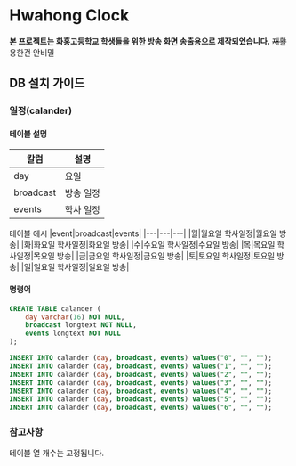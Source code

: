 # Hwahong Clock
**본 프로젝트는 화홍고등학교 학생들을 위한 방송 화면 송출용으로 제작되었습니다.**
~~재활용한건 안비밀~~

## DB 설치 가이드
### 일정(calander)
#### 테이블 설명
|칼럼|설명|
|---|---|
|day|요일|
|broadcast|방송 일정|
|events|학사 일정|

테이블 에시
|event|broadcast|events|
|---|---|---|
|월|월요일 학사일정|월요일 방송|
|화|화요일 학사일정|화요일 방송|
|수|수요일 학사일정|수요일 방송|
|목|목요일 학사일정|목요일 방송|
|금|금요일 학사일정|금요일 방송|
|토|토요일 학사일정|토요일 방송|
|일|일요일 학사일정|일요일 방송|

#### 명령어
```sql
CREATE TABLE calander (
    day varchar(16) NOT NULL,
    broadcast longtext NOT NULL,
    events longtext NOT NULL
);

INSERT INTO calander (day, broadcast, events) values("0", "", "");
INSERT INTO calander (day, broadcast, events) values("1", "", "");
INSERT INTO calander (day, broadcast, events) values("2", "", "");
INSERT INTO calander (day, broadcast, events) values("3", "", "");
INSERT INTO calander (day, broadcast, events) values("4", "", "");
INSERT INTO calander (day, broadcast, events) values("5", "", "");
INSERT INTO calander (day, broadcast, events) values("6", "", "");
```
### 참고사항
테이블 열 개수는 고정됩니다.
